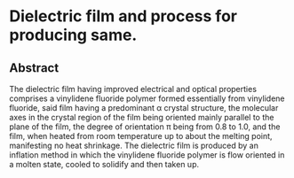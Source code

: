 # Dielectric film and process for producing same.

## Abstract
The dielectric film having improved electrical and optical properties comprises a vinylidene fluoride polymer formed essentially from vinylidene fluoride, said film having a predominant α crystal structure, the molecular axes in the crystal region of the film being oriented mainly parallel to the plane of the film, the degree of orientation π being from 0.8 to 1.0, and the film, when heated from room temperature up to about the melting point, manifesting no heat shrinkage. The dielectric film is produced by an inflation method in which the vinylidene fluoride polymer is flow oriented in a molten state, cooled to solidify and then taken up.